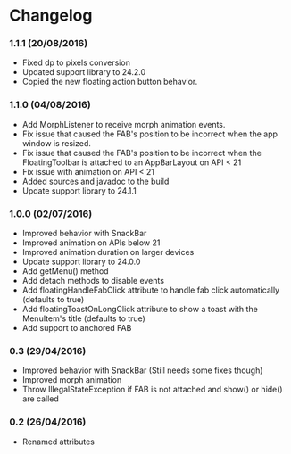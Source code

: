 # Changelog

### 1.1.1 (20/08/2016)
- Fixed dp to pixels conversion
- Updated support library to 24.2.0
- Copied the new floating action button behavior.

### 1.1.0 (04/08/2016)
- Add MorphListener to receive morph animation events.
- Fix issue that caused the FAB's position to be incorrect when the app window is resized.
- Fix issue that caused the FAB's position to be incorrect when the FloatingToolbar is attached to an AppBarLayout on API < 21
- Fix issue with animation on API < 21
- Added sources and javadoc to the build
- Update support library to 24.1.1

### 1.0.0 (02/07/2016)
- Improved behavior with SnackBar
- Improved animation on APIs below 21
- Improved animation duration on larger devices
- Update support library to 24.0.0
- Add getMenu() method
- Add detach methods to disable events
- Add floatingHandleFabClick attribute to handle fab click automatically (defaults to true)
- Add floatingToastOnLongClick attribute to show a toast with the MenuItem's title (defaults to true)
- Add support to anchored FAB

### 0.3 (29/04/2016)
- Improved behavior with SnackBar (Still needs some fixes though)
- Improved morph animation
- Throw IllegalStateException if FAB is not attached and show() or hide() are called

### 0.2 (26/04/2016)
- Renamed attributes
